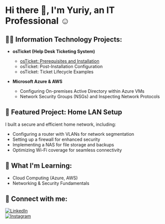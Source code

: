 # Hi there 👋, I'm Yuriy, an IT Professional ☺

## 👨‍💻 Information Technology Projects:

- **osTicket (Help Desk Ticketing System)**
  - [osTicket: Prerequisites and Installation](https://github.com/Gavenchukyuriy/gavenchukyuriy/blob/4151a1f45307e682275893bd9aeca3852b8c1a78/osticket-prereq-installation.md)
  - osTicket: Post-Installation Configuration
  - osTicket: Ticket Lifecycle Examples

- **Microsoft Azure & AWS**
  - Configuring On-premises Active Directory within Azure VMs
  - Network Security Groups (NSGs) and Inspecting Network Protocols

## 📌 Featured Project: Home LAN Setup

I built a secure and efficient home network, including:
- Configuring a router with VLANs for network segmentation
- Setting up a firewall for enhanced security
- Implementing a NAS for file storage and backups
- Optimizing Wi-Fi coverage for seamless connectivity

## 🚀 What I'm Learning:
- Cloud Computing (Azure, AWS)
- Networking & Security Fundamentals

## 🤳 Connect with me:

[![LinkedIn](https://img.shields.io/badge/LinkedIn-0A66C2?style=for-the-badge&logo=linkedin&logoColor=white)](#)  
[![Instagram](https://img.shields.io/badge/Instagram-E4405F?style=for-the-badge&logo=instagram&logoColor=white)](#)
